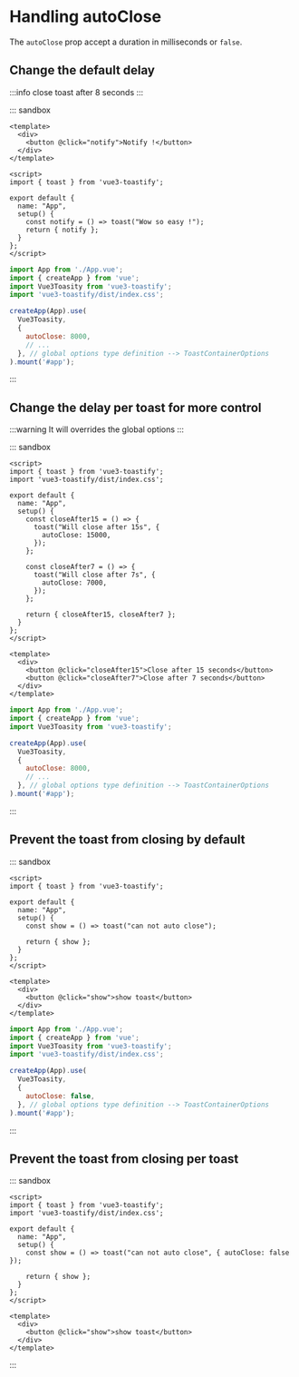 # Handling autoClose

The `autoClose` prop accept a duration in milliseconds or `false`.

## Change the default delay

:::info
close toast after 8 seconds
:::

::: sandbox
```vue App.vue
<template>
  <div>
    <button @click="notify">Notify !</button>
  </div>
</template>

<script>
import { toast } from 'vue3-toastify';

export default {
  name: "App",
  setup() {
    const notify = () => toast("Wow so easy !");
    return { notify };
  }
};
</script>
```

```js /src/main.js [active]
import App from './App.vue';
import { createApp } from 'vue';
import Vue3Toasity from 'vue3-toastify';
import 'vue3-toastify/dist/index.css';

createApp(App).use(
  Vue3Toasity,
  {
    autoClose: 8000,
    // ...
  }, // global options type definition --> ToastContainerOptions
).mount('#app');
```
:::

## Change the delay per toast for more control

:::warning
It will overrides the global options
:::

::: sandbox
```vue App.vue [active]
<script>
import { toast } from 'vue3-toastify';
import 'vue3-toastify/dist/index.css';

export default {
  name: "App",
  setup() {
    const closeAfter15 = () => {
      toast("Will close after 15s", {
        autoClose: 15000,
      });
    };

    const closeAfter7 = () => {
      toast("Will close after 7s", {
        autoClose: 7000,
      });
    };

    return { closeAfter15, closeAfter7 };
  }
};
</script>

<template>
  <div>
    <button @click="closeAfter15">Close after 15 seconds</button>
    <button @click="closeAfter7">Close after 7 seconds</button>
  </div>
</template>
```

```js /src/main.js
import App from './App.vue';
import { createApp } from 'vue';
import Vue3Toasity from 'vue3-toastify';

createApp(App).use(
  Vue3Toasity,
  {
    autoClose: 8000,
    // ...
  }, // global options type definition --> ToastContainerOptions
).mount('#app');
```
:::

## Prevent the toast from closing by default


::: sandbox
```vue App.vue
<script>
import { toast } from 'vue3-toastify';

export default {
  name: "App",
  setup() {
    const show = () => toast("can not auto close");

    return { show };
  }
};
</script>

<template>
  <div>
    <button @click="show">show toast</button>
  </div>
</template>
```

```js /src/main.js [active]
import App from './App.vue';
import { createApp } from 'vue';
import Vue3Toasity from 'vue3-toastify';
import 'vue3-toastify/dist/index.css';

createApp(App).use(
  Vue3Toasity,
  {
    autoClose: false,
  }, // global options type definition --> ToastContainerOptions
).mount('#app');
```
:::

## Prevent the toast from closing per toast


::: sandbox
```vue App.vue
<script>
import { toast } from 'vue3-toastify';
import 'vue3-toastify/dist/index.css';

export default {
  name: "App",
  setup() {
    const show = () => toast("can not auto close", { autoClose: false });

    return { show };
  }
};
</script>

<template>
  <div>
    <button @click="show">show toast</button>
  </div>
</template>
```
:::
